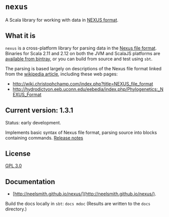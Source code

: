 # `nexus`

A Scala library for working with data in [NEXUS format](https://en.wikipedia.org/wiki/Nexus_file).


## What it is

`nexus` is a cross-platform library for parsing data in the [Nexus file format](https://en.wikipedia.org/wiki/Nexus_file).  Binaries for Scala 2.11 and 2.12 on both the JVM and ScalaJS platforms are [available from bintray](https://bintray.com/neelsmith/maven/nexus), or you can build from source and test using `sbt`.

The parsing is based largely on descriptions of the Nexus file format linked from the [wikipedia article](https://en.wikipedia.org/wiki/Nexus_file), including these web pages:

- <http://wiki.christophchamp.com/index.php?title=NEXUS_file_format>
- <http://hydrodictyon.eeb.uconn.edu/eebedia/index.php/Phylogenetics:_NEXUS_Format>


## Current version: 1.3.1

Status: early development.  

Implements basic syntax of Nexus file format, parsing source into blocks containing commands.  [Release notes](releases.md)


## License

[GPL 3.0](https://opensource.org/licenses/gpl-3.0.html  )


## Documentation

- [http://neelsmith.github.io/nexus/](http://neelsmith.github.io/nexus/).

Build the docs locally in `sbt`:  `docs mdoc` (Results are written to the `docs` directory.)
